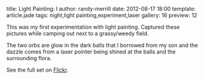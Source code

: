 title: Light Painting: I
author: randy-merrill
date: 2012-08-17 18:00
template: article.jade
tags: night,light painting,experiment,laser
gallery: 16
preview: 12

This was my first experimentation with light painting. Captured these pictures while camping out next to a grassy/weedy field.

The two orbs are glow in the dark balls that I borrowed from my son and the dazzle comes from a laser pointer being shined at the balls and the surrounding flora.

See the full set on [Flickr](http://www.flickr.com/photos/zoramite/sets/72157631118451258/).
